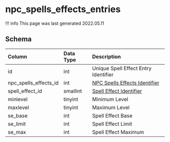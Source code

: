# npc_spells_effects_entries

!!! info
	This page was last generated 2022.05.11

## Schema

| Column | Data Type | Description |
| :--- | :--- | :--- |
| id | int | Unique Spell Effect Entry Identifier |
| npc_spells_effects_id | int | [NPC Spells Effects Identifier](npc_spells_effects.md) |
| spell_effect_id | smallint | [Spell Effect Identifier](../../../../server/spells/spell-effect-ids) |
| minlevel | tinyint | Minimum Level |
| maxlevel | tinyint | Maximum Level |
| se_base | int | Spell Effect Base |
| se_limit | int | Spell Effect Limit |
| se_max | int | Spell Effect Maximum |

